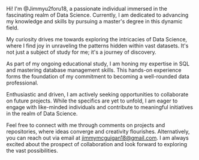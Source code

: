Hi! I'm @Jimmyu2foru18, a passionate individual immersed in the fascinating realm of Data Science. 
Currently, I am dedicated to advancing my knowledge and skills by pursuing a master's degree in this dynamic field.

My curiosity drives me towards exploring the intricacies of Data Science, 
where I find joy in unraveling the patterns hidden within vast datasets. 
It's not just a subject of study for me; it's a journey of discovery.

As part of my ongoing educational study, 
I am honing my expertise in SQL and mastering database management skills. 
This hands-on experience forms the foundation of my commitment to becoming a well-rounded data professional.

Enthusiastic and driven, 
I am actively seeking opportunities to collaborate on future projects. 
While the specifics are yet to unfold, 
I am eager to engage with like-minded individuals and contribute to meaningful initiatives in the realm of Data Science.

Feel free to connect with me through comments on projects and repositories, 
where ideas converge and creativity flourishes. 
Alternatively, you can reach out via email at jimmymcguigan18@gmail.com. 
I am always excited about the prospect of collaboration and look forward to exploring the vast possibilities. 


<!---
Jimmyu2foru18/Jimmyu2foru18 is a ✨ special ✨ repository because its `README.md` (this file) appears on your GitHub profile.
You can click the Preview link to take a look at your changes.
--->
